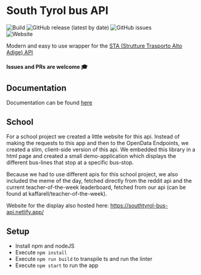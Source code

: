 # South Tyrol bus API  
![Build](https://github.com/kaffarell/southtyrol-bus-api/workflows/CI/badge.svg?branch=master) 
![GitHub release (latest by date)](https://img.shields.io/github/v/release/kaffarell/southtyrol-bus-api)
![GitHub issues](https://img.shields.io/github/issues/kaffarell/southtyrol-bus-api)  
![Website](https://img.shields.io/website?label=Heroku&logo=heroku&url=https%3A%2F%2Fsouthtyrol-bus-api.herokuapp.com%2Fapi%2F)
  
  
  
Modern and easy to use wrapper for the [STA (Strutture Trasporto Alto Adige) API](https://data.civis.bz.it/de/dataset/southtyrolean-public-transport)

#### Issues and PRs are welcome 🎓

## Documentation
Documentation can be found [here](https://github.com/kaffarell/southtyrol-bus-api/wiki)

## School
For a school project we created a little website for this api. Instead of making the requests to this app and then to the OpenData Endpoints, we created a slim, client-side version of this api. We embedded this library in a html page and created a small demo-application which displays the different bus-lines that stop at a specific bus-stop. 

Because we had to use different apis for this school project, we also included the meme of the day, fetched directly from the reddit api and the current teacher-of-the-week leaderboard, fetched from our api (can be found at kaffarell/teacher-of-the-week).

Website for the display also hosted here: https://southtyrol-bus-api.netlify.app/
 
 
## Setup
 * Install npm and nodeJS
 * Execute `npm install`
 * Execute `npm run build` to transpile ts and run the linter
 * Execute `npm start` to run the app

